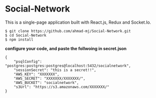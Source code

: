 # Social-Network
This is a single-page application built with React.js, Redux and Socket.Io.

```
$ git clone https://github.com/ahmad-mj/Social-Network.git
$ cd Social-Network
$ npm install
```

**configure your code, and paste the follwoing in secret.json**
```
{
    "psqlConfig": "postgres:postgres:postgres@localhost:5432/socialnetwork",
    "sessionSecret": "this is a secret!!",
    "AWS_KEY": "XXXXXXX",
    "AWS_SECRET": "XXXXXXX/XXXXXXX/",
    "AWS_BUCKET": "socialnetwork",
    "s3Url": "https://s3.amazonaws.com/XXXXXXX/"
}
```
